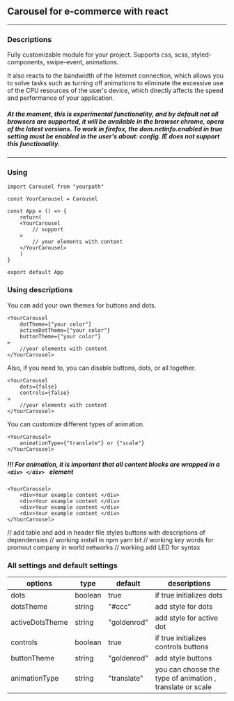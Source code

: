 ## Carousel for e-commerce with react

---

### Descriptions

Fully customizable module for your project. Supports css, scss, styled-components, swipe-event, animations.

It also reacts to the bandwidth of the Internet connection, which allows you to solve tasks such as turning off animations to eliminate the excessive use of the CPU resources of the user's device, which directly affects the speed and performance of your application.

##### At the moment, this is experimental functionality, and by default not all browsers are supported, it will be available in the browser chrome, opera of the latest versions. To work in firefox, the dom.netinfo.enabled in true setting must be enabled in the user's about: config. IE does not support this functionality.

---

### Using

```
import Carousel from "yourpath"

const YourCarousel = Carousel

const App = () => {
	return(
	<YourCarousel
		// support
	>
		// your elements with content
	</YourCarousel>
	)
}

export default App
```

### Using descriptions

You can add your own themes for buttons and dots.

```
<YourCarousel
	dotTheme={"your color"}
	activeDotTheme={"your color"}
	buttonTheme={"your color"}
>
	//your elements with content
</YourCarousel>
```

Also, if you need to, you can disable buttons, dots, or all together.

```
<YourCarousel
	dots={false}
	controls={false}
>
	//your elements with content
</YourCarousel>
```

You can customize different types of animation.

```
<YourCarousel>
	animationType={"translate"} or {"scale"}
</YourCarousel>
```

##### !!! For animation, it is important that all content blocks are wrapped in a `<div> </div> ` element

```
<YourCarousel>
	<div>Your example content </div>
	<div>Your example content </div>
	<div>Your example content </div>
	<div>Your example content </div>
</YourCarousel>
```

// add table and add in header file styles buttons with descriptions of dependensies
// working install in npm yarn bit
// working key words for promout company in world networks
// working add LED for syntax

### All settings and default settings

| options         | type    | default     | descriptions                                              |
| --------------- | ------- | ----------- | --------------------------------------------------------- |
| dots            | boolean | true        | if true initializes dots                                  |
| dotsTheme       | string  | "#ccc"      | add style for dots                                        |
| activeDotsTheme | string  | "goldenrod" | add style for active dot                                  |
| controls        | boolean | true        | if true initializes controls buttons                      |
| buttonTheme     | string  | "goldenrod" | add style buttons                                         |
| animationType   | string  | "translate" | you can choose the type of animation , translate or scale |
